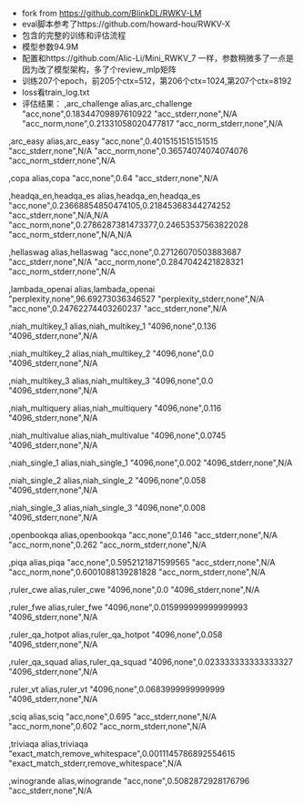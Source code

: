 - fork from https://github.com/BlinkDL/RWKV-LM
- eval脚本参考了https://github.com/howard-hou/RWKV-X
- 包含的完整的训练和评估流程
- 模型参数94.9M
- 配置和https://github.com/Alic-Li/Mini_RWKV_7 一样，参数稍微多了一点是因为改了模型架构，多了个review_mlp矩阵
- 训练207个epoch，前205个ctx=512，第206个ctx=1024,第207个ctx=8192
- loss看train_log.txt
- 评估结果：
,arc_challenge
alias,arc_challenge
"acc,none",0.18344709897610922
"acc_stderr,none",N/A
"acc_norm,none",0.21331058020477817
"acc_norm_stderr,none",N/A

,arc_easy
alias,arc_easy
"acc,none",0.4015151515151515
"acc_stderr,none",N/A
"acc_norm,none",0.36574074074074076
"acc_norm_stderr,none",N/A

,copa
alias,copa
"acc,none",0.64
"acc_stderr,none",N/A

,headqa_en,headqa_es
alias,headqa_en,headqa_es
"acc,none",0.23668854850474105,0.21845368344274252
"acc_stderr,none",N/A,N/A
"acc_norm,none",0.2786287381473377,0.24653537563822028
"acc_norm_stderr,none",N/A,N/A

,hellaswag
alias,hellaswag
"acc,none",0.27126070503883687
"acc_stderr,none",N/A
"acc_norm,none",0.2847042421828321
"acc_norm_stderr,none",N/A

,lambada_openai
alias,lambada_openai
"perplexity,none",96.69273036346527
"perplexity_stderr,none",N/A
"acc,none",0.24762274403260237
"acc_stderr,none",N/A

,niah_multikey_1
alias,niah_multikey_1
"4096,none",0.136
"4096_stderr,none",N/A

,niah_multikey_2
alias,niah_multikey_2
"4096,none",0.0
"4096_stderr,none",N/A

,niah_multikey_3
alias,niah_multikey_3
"4096,none",0.0
"4096_stderr,none",N/A

,niah_multiquery
alias,niah_multiquery
"4096,none",0.116
"4096_stderr,none",N/A

,niah_multivalue
alias,niah_multivalue
"4096,none",0.0745
"4096_stderr,none",N/A

,niah_single_1
alias,niah_single_1
"4096,none",0.002
"4096_stderr,none",N/A

,niah_single_2
alias,niah_single_2
"4096,none",0.058
"4096_stderr,none",N/A

,niah_single_3
alias,niah_single_3
"4096,none",0.008
"4096_stderr,none",N/A

,openbookqa
alias,openbookqa
"acc,none",0.146
"acc_stderr,none",N/A
"acc_norm,none",0.262
"acc_norm_stderr,none",N/A

,piqa
alias,piqa
"acc,none",0.5952121871599565
"acc_stderr,none",N/A
"acc_norm,none",0.6001088139281828
"acc_norm_stderr,none",N/A

,ruler_cwe
alias,ruler_cwe
"4096,none",0.0
"4096_stderr,none",N/A

,ruler_fwe
alias,ruler_fwe
"4096,none",0.015999999999999993
"4096_stderr,none",N/A

,ruler_qa_hotpot
alias,ruler_qa_hotpot
"4096,none",0.058
"4096_stderr,none",N/A

,ruler_qa_squad
alias,ruler_qa_squad
"4096,none",0.023333333333333327
"4096_stderr,none",N/A

,ruler_vt
alias,ruler_vt
"4096,none",0.0683999999999999
"4096_stderr,none",N/A

,sciq
alias,sciq
"acc,none",0.695
"acc_stderr,none",N/A
"acc_norm,none",0.602
"acc_norm_stderr,none",N/A

,triviaqa
alias,triviaqa
"exact_match,remove_whitespace",0.0011145786892554615
"exact_match_stderr,remove_whitespace",N/A

,winogrande
alias,winogrande
"acc,none",0.5082872928176796
"acc_stderr,none",N/A
